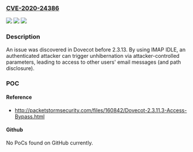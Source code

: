 ### [CVE-2020-24386](https://cve.mitre.org/cgi-bin/cvename.cgi?name=CVE-2020-24386)
![](https://img.shields.io/static/v1?label=Product&message=n%2Fa&color=blue)
![](https://img.shields.io/static/v1?label=Version&message=n%2Fa&color=blue)
![](https://img.shields.io/static/v1?label=Vulnerability&message=n%2Fa&color=brighgreen)

### Description

An issue was discovered in Dovecot before 2.3.13. By using IMAP IDLE, an authenticated attacker can trigger unhibernation via attacker-controlled parameters, leading to access to other users' email messages (and path disclosure).

### POC

#### Reference
- http://packetstormsecurity.com/files/160842/Dovecot-2.3.11.3-Access-Bypass.html

#### Github
No PoCs found on GitHub currently.

